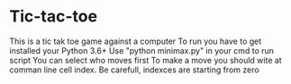 # Tic-tac-toe
This is a tic tak toe game against a computer
To run you have to get installed your Python 3.6+
Use "python minimax.py" in your cmd to run script
You can select who moves first
To make a move you should wite at comman line cell index. Be carefull, indexces are starting from zero
